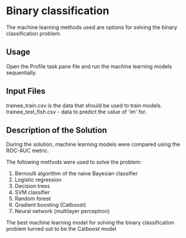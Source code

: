 # Binary classification

The machine learning methods used are options for solving the binary classification problem.

## Usage

Open the Profile task.pane file and run the machine learning models sequentially.

## Input Files

   trainee_train.csv is the data that should be used to train models.
   trainee_test_fish.csv - data to predict the value of 'im' for.

## Description of the Solution

During the solution, machine learning models were compared using the ROC-AUC metric.

The following methods were used to solve the problem:
1) Bernoulli algorithm of the naive Bayesian classifier
2) Logistic regression
3) Decision trees
4) SVM classifier
5) Random forest
6) Gradient boosting (Catboost)
7) Neural network (multilayer perceptron)

The best machine learning model for solving the binary classification problem turned out to be the Catboost model

